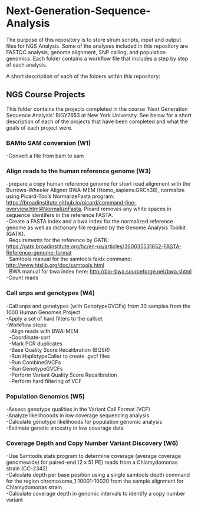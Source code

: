 # Next-Generation-Sequence-Analysis
The purpose of this repository is to store slrum scripts, input and output files for NGS Analysis. Some of the analyses included in this repository are FASTQC analysis, genome alignment, SNP calling, and population genomics. Each folder contains a workflow file that includes a step by step of each analysis. 

A short description of each of the folders within this repository:

## NGS Course Projects
This folder contains the projects completed in the course 'Next Generation Sequence Analysis' BIGY7653 at New York University. See below for a short description of each of the projects that have been completed and what the goals of each project were. 

### BAMto SAM conversion (W1)
-Convert a file from bam to sam
         
### Align reads to the human reference genome (W3)
-prepare a copy human reference genome for short read alignment with the Burrows-Wheeler Aligner BWA-MEM (Homo_sapiens.GRCh38), normalize using  Picard-Tools NormalizeFasta program: https://broadinstitute.github.io/picard/command-line-overview.html#NormalizeFasta. Picard removes any white spaces in sequence identifers in the reference FASTA.<br> 
-Create a FASTA index and a bwa index for the normalized reference genome as well as dictionary file required by the Genome Analysis Toolkit (GATK).<br> 
  &nbsp; Requirements for the reference by GATK: https://gatk.broadinstitute.org/hc/en-us/articles/360035531652-FASTA-Reference-genome-format<br> 
  &nbsp; Samtools manual for the samtools faidx command: http://www.htslib.org/doc/samtools.html<br> 
  &nbsp; BWA manual for bwa index here: http://bio-bwa.sourceforge.net/bwa.shtml<br> 
-Count reads<br> 
 
### Call snps and genotypes (W4)
-Call snps and genotypes (with GenotypeGVCFs) from 30 samples from the 1000 Human Genomes Project<br> 
-Apply a set of hard filters to the callset<br> 
-Workflow steps:<br> 
  &nbsp; -Align reads with BWA-MEM<br> 
  &nbsp; -Coordinate-sort<br> 
  &nbsp; -Mark PCR duplicates<br> 
  &nbsp; -Base Quality Score Recalibration (BQSR)<br> 
  &nbsp; -Run HaplotypeCaller to create .gvcf files<br> 
  &nbsp; -Run CombineGVCFs<br> 
  &nbsp; -Run GenotypeGVCFs<br> 
  &nbsp; -Perform Variant Quality Score Recalibration<br> 
  &nbsp; -Perform hard filtering of VCF<br> 
  
  
### Population Genomics (W5)
-Assess genotype qualities in the Variant Call Format (VCF)<br> 
-Analyze likelihooods in low coverage sequencing analysis<br> 
-Calculate genotype likelihoods for population genomic analysis<br> 
-Estimate genetic ancestry in low coverage data<br> 

### Coverage Depth and Copy Number Variant Discovery (W6)
-Use Samtools stats program to determine coverage (average coverage genomewide) for paired-end (2 x 51 PE) reads from a Chlamydomonas strain (CC-2342)<br> 
-Calculate depth per base position using a single samtools depth command for the region chromosome_1:10001-10020 from the sample alignment for Chlamydomonas strain<br> 
-Calculate coverage depth in genomic intervals to identify a copy number variant <br> 


